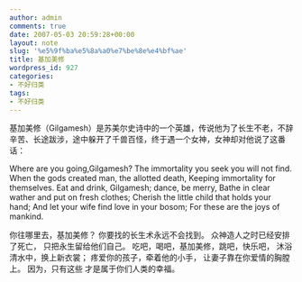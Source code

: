 ```yaml
---
author: admin
comments: true
date: 2007-05-03 20:59:28+00:00
layout: note
slug: '%e5%9f%ba%e5%8a%a0%e7%be%8e%e4%bf%ae'
title: 基加美修
wordpress_id: 927
categories:
- 不好归类
tags:
- 不好归类
---
```


基加美修（Gilgamesh）是苏美尔史诗中的一个英雄，传说他为了长生不老，不辞辛苦、长途跋涉，途中躲开了千兽百怪，终于遇一个女神，女神却对他说了这番话：

Where are you going,Gilgamesh?
The immortality you seek you will not find.
When the gods created man, the allotted death,
Keeping immortality for themselves.
Eat and drink, Gilgamesh; dance, be merry,
Bathe in clear wather and put on fresh clothes;
Cherish the little child that holds your hand;
And let your wife find love in your bosom;
For these are the joys of mankind.

你往哪里去，基加美修？
你要找的长生术永远不会找到。
众神造人之时已经安排了死亡，
只把永生留给他们自己。
吃吧，喝吧，基加美修，跳吧，快乐吧，
沐浴清水中，换上新衣裳；
疼爱你的孩子，牵着他的小手，
让妻子靠在你爱情的胸膛上。
因为，只有这些
才是属于你们人类的幸福。
